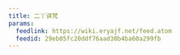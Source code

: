 ```yaml
---
title: 二丫讲梵
params:
  feedlink: https://wiki.eryajf.net/feed.atom
  feedid: 29eb05fc20ddf76aad30b4ba60a299fb
---
```


